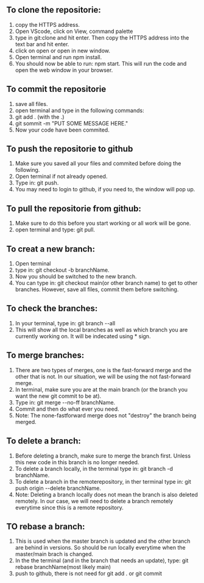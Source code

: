 ## To clone the repositorie:
1. copy the HTTPS address.
2. Open VScode, click on View, command palette
3. type in git:clone and hit enter. Then copy the HTTPS address into the text bar and hit enter.
4. click on open or open in new window.
5. Open terminal and run npm install.
6. You should now be able to run: npm start. This will run the code and open the web window in your browser.

## To commit the repositorie 
1. save all files.
2. open terminal and type in the following commands:
3. git add . (with the .)
4. git sommit -m "PUT SOME MESSAGE HERE." 
5. Now your code have been commited.


## To push the repositorie to github
1. Make sure you saved all your files and commited before doing the following.
2. Open terminal if not already opened.
3. Type in: git push.
4. You may need to login to github, if you need to, the window will pop up.

## To pull the repositorie from github:
1. Make sure to do this before you start working or all work will be gone.
2. open terminal and type: git pull.

## To creat a new branch:
1. Open terminal
2. type in: git checkout -b branchName.
3. Now you should be switched to the new branch.
4. You can type in: git checkout main(or other branch name) to get to other branches. However, save all files, commit them before switching.

## To check the branches:
1. In your terminal, type in: git branch --all
2. This will show all the local branches as well as which branch you are currently working on. It will be indecated using * sign.

## To merge branches:
1. There are two types of merges, one is the fast-forward merge and the other that is not. In our situation, we will be using the not fast-forward merge.
2. In terminal, make sure you are at the main branch (or the branch you want the new git commit to be at).
3. Type in: git merge --no-ff branchName.
4. Commit and then do what ever you need.
5. Note: The none-fastforward merge does not "destroy" the branch being merged.

## To delete a branch:
1. Before deleting a branch, make sure to merge the branch first. Unless this new code in this branch is no longer needed.
2. To delete a branch locally, in the terminal type in: git branch -d branchName.
3. To delete a branch in the remoterepository, in ther terminal type in: git push origin --delete branchName.
4. Note: Deleting a branch locally does not mean the branch is also deleted remotely. In our case, we will need to delete a branch remotely everytime since this is a remote repository.

## TO rebase a branch:
1. This is used when the master branch is updated and the other branch are behind in versions. So should be run locally everytime when the master/main brach is changed.
2. In the the terminal (and in the branch that needs an update), type: git rebase branchName(most likely main)
3. push to github, there is not need for git add . or git commit